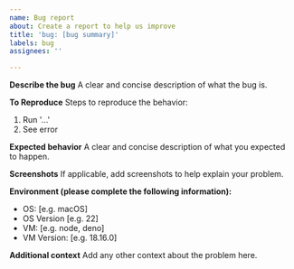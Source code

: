 ```yaml
---
name: Bug report
about: Create a report to help us improve
title: 'bug: [bug summary]'
labels: bug
assignees: ''

---
```


**Describe the bug**
A clear and concise description of what the bug is.

**To Reproduce**
Steps to reproduce the behavior:
1. Run '...'
4. See error

**Expected behavior**
A clear and concise description of what you expected to happen.

**Screenshots**
If applicable, add screenshots to help explain your problem.

**Environment (please complete the following information):**
 - OS: [e.g. macOS]
 - OS Version [e.g. 22]
 - VM: [e.g. node, deno]
 - VM Version: [e.g. 18.16.0]

**Additional context**
Add any other context about the problem here.
